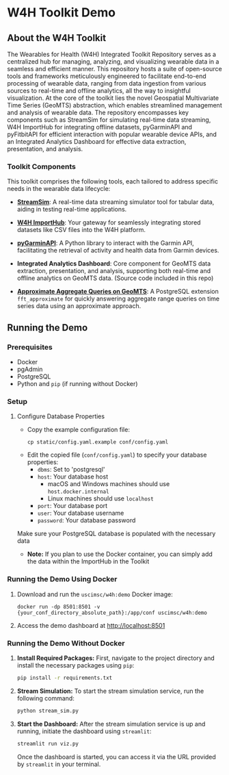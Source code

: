 # W4H Toolkit Demo
## About the W4H Toolkit
The Wearables for Health (W4H) Integrated Toolkit Repository serves as a centralized hub for managing, analyzing, and visualizing wearable data in a seamless and efficient manner. This repository hosts a suite of open-source tools and frameworks meticulously engineered to facilitate end-to-end processing of wearable data, ranging from data ingestion from various sources to real-time and offline analytics, all the way to insightful visualization. At the core of the toolkit lies the novel Geospatial Multivariate Time Series (GeoMTS) abstraction, which enables streamlined management and analysis of wearable data. The repository encompasses key components such as StreamSim for simulating real-time data streaming, W4H ImportHub for integrating offline datasets, pyGarminAPI and pyFitbitAPI for efficient interaction with popular wearable device APIs, and an Integrated Analytics Dashboard for effective data extraction, presentation, and analysis.

### Toolkit Components
This toolkit comprises the following tools, each tailored to address specific needs in the wearable data lifecycle:

- **[StreamSim](https://github.com/USC-InfoLab/StreamSim)**: A real-time data streaming simulator tool for tabular data, aiding in testing real-time applications.

- **[W4H ImportHub](https://github.com/USC-InfoLab/W4H-ImportHub)**: Your gateway for seamlessly integrating stored datasets like CSV files into the W4H platform.

- **[pyGarminAPI](https://github.com/USC-InfoLab/pyGarminAPI)**: A Python library to interact with the Garmin API, facilitating the retrieval of activity and health data from Garmin devices.

- **Integrated Analytics Dashboard**: Core component for GeoMTS data extraction, presentation, and analysis, supporting both real-time and offline analytics on GeoMTS data. (Source code included in this repo)

- **[Approximate Aggregate Queries on GeoMTS](https://github.com/USC-InfoLab/fft_approximate)**: A PostgreSQL extension `fft_approximate` for quickly answering aggregate range queries on time series data using an approximate approach.

## Running the Demo

### Prerequisites
- Docker
- pgAdmin
- PostgreSQL
- Python and `pip` (if running without Docker)

### Setup
1. Configure Database Properties
    - Copy the example configuration file:
        ```shell
        cp static/config.yaml.example conf/config.yaml
        ```
    - Edit the copied file (`conf/config.yaml`) to specify your database properties:
        - `dbms`: Set to 'postgresql'
        - `host`: Your database host
            - macOS and Windows machines should use `host.docker.internal`
            - Linux machines should use `localhost`
        - `port`: Your database port
        - `user`: Your database username
        - `password`: Your database password
    
    Make sure your PostgreSQL database is populated with the necessary data
    - **Note:** If you plan to use the Docker container, you can simply add the data within the ImportHub in the Toolkit

### Running the Demo Using Docker
1. Download and run the `uscimsc/w4h:demo` Docker image:
    ```shell
    docker run -dp 8501:8501 -v {your_conf_directory_absolute_path}:/app/conf uscimsc/w4h:demo
    ```
2. Access the demo dashboard at [http://localhost:8501](http://localhost:8501)

### Running the Demo Without Docker
1. **Install Required Packages:**
First, navigate to the project directory and install the necessary packages using `pip`:
    ```bash
    pip install -r requirements.txt
    ```

2. **Stream Simulation:**
To start the stream simulation service, run the following command:
    ```bash
    python stream_sim.py
    ```

3. **Start the Dashboard:**
After the stream simulation service is up and running, initiate the dashboard using `streamlit`:
    ```bash
    streamlit run viz.py
    ```
    Once the dashboard is started, you can access it via the URL provided by `streamlit` in your terminal.